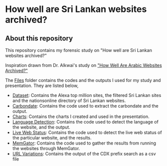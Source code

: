 # How well are Sri Lankan websites archived?

## About this repository

This repository contains my forensic study on "How well are Sri Lankan websites archived?"

Inspiration drawn from Dr. Alkwai's study on ["How Well Are Arabic Websites Archived?"](https://dl.acm.org/doi/10.1145/2756406.2756912)

The [Files](Files) folder contains the codes and the outputs I used for my study and presentation. They are listed below,
  * [Dataset](Files/dataset): Contains the Alexa top million sites, the filtered Sri Lankan sites and the nationsonline directory of Sri Lankan websites.
  * [Carbondate](Files/carbondate): Contains the code used to extract the carbondate and the output.
  * [Charts](Files/charts): Contains the charts I created and used in the presentation.
  * [Language Detection](Files/langdetect): Contains the code used to detect the language of the website, and the output.
  * [Live Web Status](Files/live_web): Contains the code used to detect the live web status of the particular website, and the results.
  * [MemGator](Files/memgator): Contains the code used to gather the results from running the websites through MemGator.
  * [URL Variations](Files/url_variations): Contains the output of the CDX prefix search as a csv file



